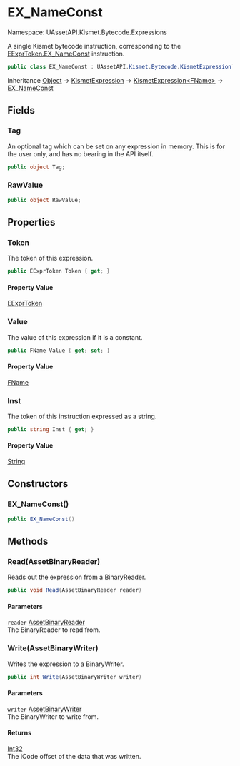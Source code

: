 # EX_NameConst

Namespace: UAssetAPI.Kismet.Bytecode.Expressions

A single Kismet bytecode instruction, corresponding to the [EExprToken.EX_NameConst](./uassetapi.kismet.bytecode.eexprtoken.md#ex_nameconst) instruction.

```csharp
public class EX_NameConst : UAssetAPI.Kismet.Bytecode.KismetExpression`1[[UAssetAPI.UnrealTypes.FName]]
```

Inheritance [Object](https://docs.microsoft.com/en-us/dotnet/api/system.object) → [KismetExpression](./uassetapi.kismet.bytecode.kismetexpression.md) → [KismetExpression&lt;FName&gt;](./uassetapi.kismet.bytecode.kismetexpression-1.md) → [EX_NameConst](./uassetapi.kismet.bytecode.expressions.ex_nameconst.md)

## Fields

### **Tag**

An optional tag which can be set on any expression in memory. This is for the user only, and has no bearing in the API itself.

```csharp
public object Tag;
```

### **RawValue**

```csharp
public object RawValue;
```

## Properties

### **Token**

The token of this expression.

```csharp
public EExprToken Token { get; }
```

#### Property Value

[EExprToken](./uassetapi.kismet.bytecode.eexprtoken.md)<br>

### **Value**

The value of this expression if it is a constant.

```csharp
public FName Value { get; set; }
```

#### Property Value

[FName](./uassetapi.unrealtypes.fname.md)<br>

### **Inst**

The token of this instruction expressed as a string.

```csharp
public string Inst { get; }
```

#### Property Value

[String](https://docs.microsoft.com/en-us/dotnet/api/system.string)<br>

## Constructors

### **EX_NameConst()**

```csharp
public EX_NameConst()
```

## Methods

### **Read(AssetBinaryReader)**

Reads out the expression from a BinaryReader.

```csharp
public void Read(AssetBinaryReader reader)
```

#### Parameters

`reader` [AssetBinaryReader](./uassetapi.assetbinaryreader.md)<br>
The BinaryReader to read from.

### **Write(AssetBinaryWriter)**

Writes the expression to a BinaryWriter.

```csharp
public int Write(AssetBinaryWriter writer)
```

#### Parameters

`writer` [AssetBinaryWriter](./uassetapi.assetbinarywriter.md)<br>
The BinaryWriter to write from.

#### Returns

[Int32](https://docs.microsoft.com/en-us/dotnet/api/system.int32)<br>
The iCode offset of the data that was written.
